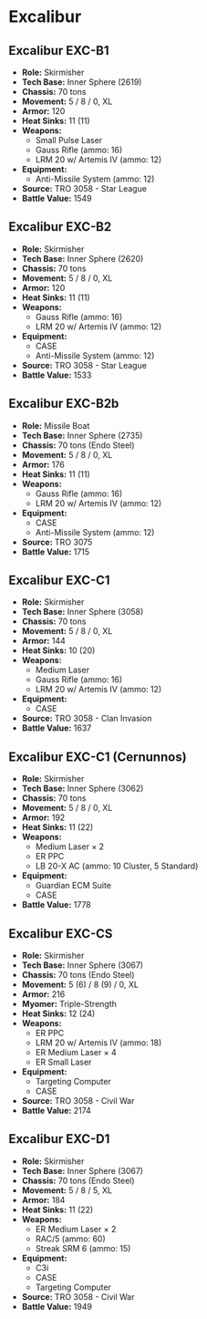 # Excalibur
## Excalibur EXC-B1
- **Role:** Skirmisher
- **Tech Base:** Inner Sphere (2619)
- **Chassis:** 70 tons
- **Movement:** 5 / 8 / 0, XL
- **Armor:** 120
- **Heat Sinks:** 11 (11)
- **Weapons:**
  - Small Pulse Laser
  - Gauss Rifle (ammo: 16)
  - LRM 20 w/ Artemis IV (ammo: 12)
- **Equipment:**
  - Anti-Missile System (ammo: 12)
- **Source:** TRO 3058 - Star League
- **Battle Value:** 1549

## Excalibur EXC-B2
- **Role:** Skirmisher
- **Tech Base:** Inner Sphere (2620)
- **Chassis:** 70 tons
- **Movement:** 5 / 8 / 0, XL
- **Armor:** 120
- **Heat Sinks:** 11 (11)
- **Weapons:**
  - Gauss Rifle (ammo: 16)
  - LRM 20 w/ Artemis IV (ammo: 12)
- **Equipment:**
  - CASE
  - Anti-Missile System (ammo: 12)
- **Source:** TRO 3058 - Star League
- **Battle Value:** 1533

## Excalibur EXC-B2b
- **Role:** Missile Boat
- **Tech Base:** Inner Sphere (2735)
- **Chassis:** 70 tons (Endo Steel)
- **Movement:** 5 / 8 / 0, XL
- **Armor:** 176
- **Heat Sinks:** 11 (11)
- **Weapons:**
  - Gauss Rifle (ammo: 16)
  - LRM 20 w/ Artemis IV (ammo: 12)
- **Equipment:**
  - CASE
  - Anti-Missile System (ammo: 12)
- **Source:** TRO 3075
- **Battle Value:** 1715

## Excalibur EXC-C1
- **Role:** Skirmisher
- **Tech Base:** Inner Sphere (3058)
- **Chassis:** 70 tons
- **Movement:** 5 / 8 / 0, XL
- **Armor:** 144
- **Heat Sinks:** 10 (20)
- **Weapons:**
  - Medium Laser
  - Gauss Rifle (ammo: 16)
  - LRM 20 w/ Artemis IV (ammo: 12)
- **Equipment:**
  - CASE
- **Source:** TRO 3058 - Clan Invasion
- **Battle Value:** 1637

## Excalibur EXC-C1 (Cernunnos)
- **Role:** Skirmisher
- **Tech Base:** Inner Sphere (3062)
- **Chassis:** 70 tons
- **Movement:** 5 / 8 / 0, XL
- **Armor:** 192
- **Heat Sinks:** 11 (22)
- **Weapons:**
  - Medium Laser × 2
  - ER PPC
  - LB 20-X AC (ammo: 10 Cluster, 5 Standard)
- **Equipment:**
  - Guardian ECM Suite
  - CASE
- **Battle Value:** 1778

## Excalibur EXC-CS
- **Role:** Skirmisher
- **Tech Base:** Inner Sphere (3067)
- **Chassis:** 70 tons (Endo Steel)
- **Movement:** 5 (6) / 8 (9) / 0, XL
- **Armor:** 216
- **Myomer:** Triple-Strength
- **Heat Sinks:** 12 (24)
- **Weapons:**
  - ER PPC
  - LRM 20 w/ Artemis IV (ammo: 18)
  - ER Medium Laser × 4
  - ER Small Laser
- **Equipment:**
  - Targeting Computer
  - CASE
- **Source:** TRO 3058 - Civil War
- **Battle Value:** 2174

## Excalibur EXC-D1
- **Role:** Skirmisher
- **Tech Base:** Inner Sphere (3067)
- **Chassis:** 70 tons (Endo Steel)
- **Movement:** 5 / 8 / 5, XL
- **Armor:** 184
- **Heat Sinks:** 11 (22)
- **Weapons:**
  - ER Medium Laser × 2
  - RAC/5 (ammo: 60)
  - Streak SRM 6 (ammo: 15)
- **Equipment:**
  - C3i
  - CASE
  - Targeting Computer
- **Source:** TRO 3058 - Civil War
- **Battle Value:** 1949

